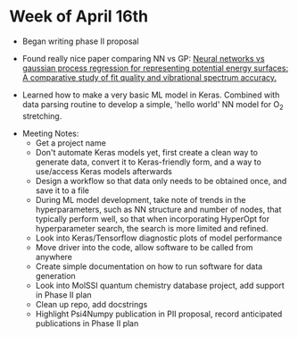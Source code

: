 # Week of April 16th

* Began writing phase II proposal

* Found really nice paper comparing NN vs GP: [Neural networks vs gaussian process regression for representing potential energy surfaces: A comparative study of fit quality and vibrational spectrum accuracy.](https://aip.scitation.org/doi/full/10.1063/1.5003074)

* Learned how to make a very basic ML model in Keras. Combined with data parsing routine to develop a simple, 'hello world' NN model for O<sub>2</sub> stretching.

[//]: <> (* Update: Improved NN model for O<sub>2</sub> stretching. Wrote energy only and energy + gradient models. energy + gradient model performs slightly better all else equal. Divided dataset 50% test, 25% train, 25% validation, mean absolute error in the test set is on the order of 0.5-1.5%. Cross validation still not attempted. 
)


* Meeting Notes:
    * Get a project name
    * Don't automate Keras models yet, first create a clean way to generate data, convert it to Keras-friendly form, and a way to use/access Keras models afterwards 
    * Design a workflow so that data only needs to be obtained once, and save it to a file
    * During ML model development, take note of trends in the hyperparameters, such as NN structure and number of nodes, that typically perform well, so that when incorporating HyperOpt for hyperparameter search, the search is more limited and refined.
    * Look into Keras/Tensorflow diagnostic plots of model performance  
    * Move driver into the code, allow software to be called from anywhere 
    * Create simple documentation on how to run software for data generation
    * Look into MolSSI quantum chemistry database project, add support in Phase II plan 
    * Clean up repo, add docstrings 
    * Highlight Psi4Numpy publication in PII proposal, record anticipated publications in Phase II plan
       
